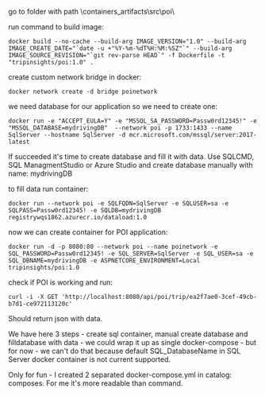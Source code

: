 go to folder with path \containers_artifacts\src\poi\

run command to build image:
```
docker build --no-cache --build-arg IMAGE_VERSION="1.0" --build-arg IMAGE_CREATE_DATE="`date -u +"%Y-%m-%dT%H:%M:%SZ"`" --build-arg IMAGE_SOURCE_REVISION="`git rev-parse HEAD`" -f Dockerfile -t "tripinsights/poi:1.0" .
```

create custom network bridge in docker:
```
docker network create -d bridge poinetwork
```

we need database for our application so we need to create one:
```
docker run -e "ACCEPT_EULA=Y" -e "MSSQL_SA_PASSWORD=Passw0rd12345!" -e "MSSQL_DATABASE=mydrivingDB"  --network poi -p 1733:1433 --name SqlServer --hostname SqlServer -d mcr.microsoft.com/mssql/server:2017-latest
```

If succeeded it's time to create database and fill it with data.
Use SQLCMD, SQL ManagmentStudio or Azure Studio and create database manually with name: mydrivingDB

to fill data run container:
```
docker run --network poi -e SQLFQDN=SqlServer -e SQLUSER=sa -e SQLPASS=Passw0rd12345! -e SQLDB=mydrivingDB registrywqs1862.azurecr.io/dataload:1.0
```

now we can create container for POI application:
```
docker run -d -p 8080:80 --network poi --name poinetwork -e SQL_PASSWORD=Passw0rd12345! -e SQL_SERVER=SqlServer -e SQL_USER=sa -e SQL_DBNAME=mydrivingDB -e ASPNETCORE_ENVIRONMENT=Local tripinsights/poi:1.0
```

check if POI is working and run:
```
curl -i -X GET 'http://localhost:8080/api/poi/trip/ea2f7ae0-3cef-49cb-b7d1-ce972113120c'
```

Should return json with data.

We have here 3 steps - create sql container, manual create database and filldatabase with data - we could wrap it up as single docker-compose - but for now - we can't do that because default SQL_DatabaseName in SQL Server docker container is not current supported.

Only for fun - I created 2 separated docker-compose.yml in catalog: composes. For me it's more readable than command.